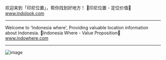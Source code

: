 欢迎来到「印尼位置」，帮你找到好地方！
🚀印尼位置 - 定位价值🧭
www.indolook.com

-------

Welcome to 'Indonesia where', Providing valuable location information about Indonesia.
🚀Indonesia Where - Value Proposition🧭
www.indowhere.com

-------

![image](https://github.com/user-attachments/assets/c9fbba9d-75de-4df9-ae19-815af789b78a)
